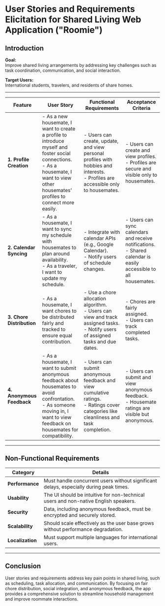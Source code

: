 # User Stories and Requirements Elicitation for Shared Living Web Application ("Roomie")

## Introduction

**Goal:**  
Improve shared living arrangements by addressing key challenges such as task coordination, communication, and social interaction.

**Target Users:**  
International students, travelers, and residents of share homes.

---

| **Feature**            | **User Story**                                                                                                                                       | **Functional Requirements**                                                                                                               | **Acceptance Criteria**                                                                                                        |
|------------------------|------------------------------------------------------------------------------------------------------------------------------------------------------|------------------------------------------------------------------------------------------------------------------------------------------|-------------------------------------------------------------------------------------------------------------------------------|
| **1. Profile Creation** | - As a new housemate, I want to create a profile to introduce myself and foster social connections.<br>- As a housemate, I want to view other housemates' profiles to connect more easily. | - Users can create, update, and view personal profiles with hobbies and interests.<br>- Profiles are accessible only to housemates.       | - Users can create and view profiles.<br>- Profiles are secure and visible only to housemates.                                 |
| **2. Calendar Syncing** | - As a housemate, I want to sync my schedule with housemates to plan around availability.<br>- As a traveler, I want to update my schedule.            | - Integrate with calendar APIs (e.g., Google Calendar).<br>- Notify users of schedule changes.                                            | - Users can sync calendars and receive notifications.<br>- Shared calendar is easily accessible to all housemates.             |
| **3. Chore Distribution** | - As a housemate, I want chores to be distributed fairly and tracked to ensure equal contribution.                                                  | - Use a chore allocation algorithm.<br>- Users can view and track assigned tasks.<br>- Notify users of assigned tasks and due dates.      | - Chores are fairly assigned.<br>- Users can track completed tasks.                                                            |
| **4. Anonymous Feedback** | - As a housemate, I want to submit anonymous feedback about housemates to avoid confrontation.<br>- As someone moving in, I want to view feedback on housemates for compatibility.  | - Users can submit anonymous feedback and view cumulative ratings.<br>- Ratings cover categories like cleanliness and task completion.    | - Users can submit and view anonymous feedback.<br>- Housemate ratings are visible but anonymous.                              |

---

## Non-Functional Requirements

| **Category**    | **Details**                                                                                           |
|-----------------|-------------------------------------------------------------------------------------------------------|
| **Performance** | Must handle concurrent users without significant delays, especially during peak times.                 |
| **Usability**   | The UI should be intuitive for non-technical users and non-native English speakers.                    |
| **Security**    | Data, including anonymous feedback, must be encrypted and securely stored.                             |
| **Scalability** | Should scale effectively as the user base grows without performance degradation.                       |
| **Localization**| Must support multiple languages for international users.                                               |

---

## Conclusion

User stories and requirements address key pain points in shared living, such as scheduling, task allocation, and communication. By focusing on fair chore distribution, social integration, and anonymous feedback, the app provides a comprehensive solution to streamline household management and improve roommate interactions.
